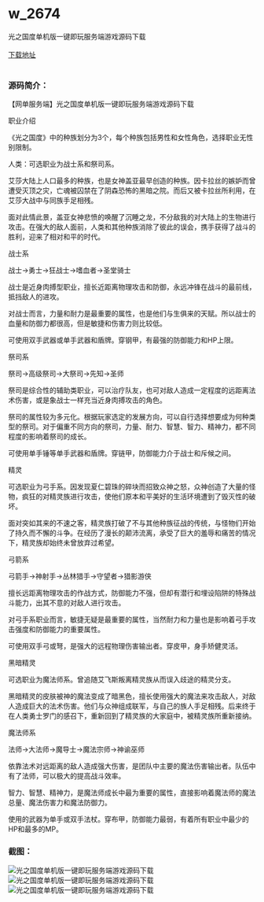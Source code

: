 # w_2674
光之国度单机版一键即玩服务端游戏源码下载
<br/></br>
[下载地址](https://www.uuid2.com/2674.html "下载地址")
<br/></br>
<h3>源码简介：</h3>
<p>【网单服务端】光之国度单机版一键即玩服务端游戏源码下载<p>
<p>职业介绍<p>
<p>《光之国度》中的种族划分为3个，每个种族包括男性和女性角色，选择职业无性别限制。<p>
<p>人类：可选职业为战士系和祭司系。<p>
<p>艾莎大陆上人口最多的种族，也是女神盖亚最早创造的种族。因卡拉丝的嫉妒而曾遭受灭顶之灾，亡魂被囚禁在了阴森恐怖的黑暗之院。而后又被卡拉丝所利用，在艾莎大战中与同族手足相残。<p>
<p>面对此情此景，盖亚女神悲愤的唤醒了沉睡之龙，不分敌我的对大陆上的生物进行攻击。在强大的敌人面前，人类和其他种族消除了彼此的误会，携手获得了战斗的胜利，迎来了相对和平的时代。<p>
<p>战士系<p>
<p>战士→勇士→狂战士→嗜血者→圣堂骑士<p>
<p>战士是近身肉搏型职业，擅长近距离物理攻击和防御，永远冲锋在战斗的最前线，抵挡敌人的进攻。<p>
<p>对战士而言，力量和耐力是最重要的属性，也是他们与生俱来的天赋。所以战士的血量和防御力都很高，但是敏捷和伤害力则比较低。<p>
<p>可使用双手武器或单手武器和盾牌。穿钢甲，有最强的防御能力和HP上限。<p>
<p>祭司系<p>
<p>祭司→高级祭司→大祭司→先知→圣师<p>
<p>祭司是综合性的辅助类职业，可以治疗队友，也可对敌人造成一定程度的远距离法术伤害，或是象战士一样充当近身肉搏攻击的角色。<p>
<p>祭司的属性较为多元化。根据玩家选定的发展方向，可以自行选择想要成为何种类型的祭司。对于偏重不同方向的祭司，力量、耐力、智慧、智力、精神力，都不同程度的影响着祭司的成长。<p>
<p>可使用单手锤等单手武器和盾牌。穿链甲，防御能力介于战士和斥候之间。<p>
<p>精灵<p>
<p>可选职业为弓手系。因发现夏仁碧珠的碎块而招致众神之怒，众神创造了大量的怪物，疯狂的对精灵族进行攻击，使他们原本和平美好的生活环境遭到了毁灭性的破坏。<p>
<p>面对突如其来的不速之客，精灵族打破了不与其他种族征战的传统，与怪物们开始了持久而不懈的斗争。在经历了漫长的颠沛流离，承受了巨大的羞辱和痛苦的情况下，精灵族却始终未曾放弃过希望。<p>
<p>弓箭系<p>
<p>弓箭手→神射手→丛林猎手→守望者→猎影游侠<p>
<p>擅长远距离物理攻击的作战方式，防御能力不强，但却有潜行和埋设陷阱的特殊战斗能力，出其不意的对敌人进行攻击。<p>
<p>对弓手系职业而言，敏捷无疑是最重要的属性，当然耐力和力量也是影响着弓手攻击强度和防御能力的重要属性。<p>
<p>可使用双手弓或弩，是强大的远程物理伤害输出者。穿皮甲，身手矫健灵活。<p>
<p>黑暗精灵<p>
<p>可选职业为魔法师系。曾追随艾飞斯叛离精灵族从而误入歧途的精灵分支。<p>
<p>黑暗精灵的皮肤被神的魔法变成了暗黑色，擅长使用强大的魔法来攻击敌人，对敌人造成巨大的法术伤害。他们与众神组成联军，与自己的族人手足相残。后来终于在人类勇士罗门的感召下，重新回到了精灵族的大家庭中，被精灵族所重新接纳。<p>
<p>魔法师系<p>
<p>法师→大法师→魔导士→魔法宗师→神谕巫师<p>
<p>依靠法术对远距离的敌人造成强大伤害，是团队中主要的魔法伤害输出者。队伍中有了法师，可以极大的提高战斗效率。<p>
<p>智力、智慧、精神力，是魔法师成长中最为重要的属性，直接影响着魔法师的魔法总量、魔法伤害力和魔法防御力。<p>
<p>使用的武器为单手或双手法杖。穿布甲，防御能力最弱，有着所有职业中最少的HP和最多的MP。<p>
<h3>截图：</h3>
<img src="https://www.uuid2.com/wp-content/uploads/img/202105/c54f0e5608.jpg" alt="光之国度单机版一键即玩服务端游戏源码下载"><img src="https://www.uuid2.com/wp-content/uploads/img/202105/cf93b9f521.jpg" alt="光之国度单机版一键即玩服务端游戏源码下载"><img src="https://www.uuid2.com/wp-content/uploads/img/202105/eec0820185.jpg" alt="光之国度单机版一键即玩服务端游戏源码下载">
